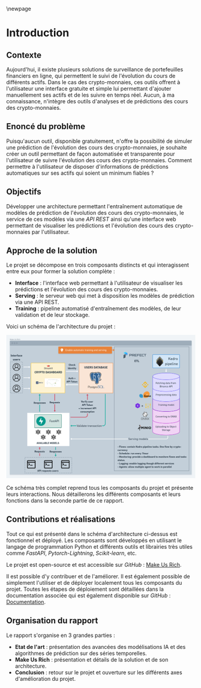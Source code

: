 \newpage
# Introduction

## Contexte

Aujourd'hui, il existe plusieurs solutions de surveillance de portefeuilles financiers en ligne, qui permettent le suivi
de l'évolution du cours de différents actifs. Dans le cas des crypto-monnaies, ces outils offrent à l'utilisateur une
interface gratuite et simple lui permettant d'ajouter manuellement ses actifs et de les suivre en temps réel. Aucun, à ma
connaissance, n'intègre des outils d'analyses et de prédictions des cours des crypto-monnaies.

## Enoncé du problème

Puisqu'aucun outil, disponible gratuitement, n'offre la possibilité de simuler une prédiction de l'évolution des cours
des crypto-monnaies, je souhaite créer un outil permettant de façon automatisée et transparente pour l'utilisateur de
suivre l'évolution des cours des crypto-monnaies. Comment permettre à l'utilisateur de disposer d'informations de
prédictions automatiques sur ses actifs qui soient un minimum fiables ?

## Objectifs

Développer une architecture permettant l'entraînement automatique de modèles de prédiction de l'évolution des cours
des crypto-monnaies, le service de ces modèles via une *API REST* ainsi qu'une interface web permettant de visualiser
les prédictions et l'évolution des cours des crypto-monnaies par l'utilisateur.

## Approche de la solution

Le projet se décompose en trois composants distincts et qui interagissent entre eux pour former la solution complète :

* **Interface** : l'interface web permettant à l'utilisateur de visualiser les prédictions et l'évolution des cours
des crypto-monnaies.
* **Serving** : le serveur web qui met à disposition les modèles de prédiction via une API REST.
* **Training** : pipeline automatisé d'entraînement des modèles, de leur validation et de leur stockage.

Voici un schéma de l'architecture du projet :

![Architecture du projet Make Us Rich \label {fig:1.1}](./content/assets/project-architecture.png)

Ce schéma très complet reprend tous les composants du projet et présente leurs interactions. Nous détaillerons les 
différents composants et leurs fonctions dans la seconde partie de ce rapport.

## Contributions et réalisations

Tout ce qui est présenté dans le schéma d'architecture ci-dessus est fonctionnel et déployé. Les composants sont développés
en utilisant le langage de programmation Python et différents outils et librairies très utiles comme *FastAPI*, 
*Pytorch-Lightning*, *Scikit-learn*, etc.

Le projet est open-source et est accessible sur *GitHub* : [Make Us Rich](https://github.com/ChainYo/make-us-rich).

Il est possible d'y contribuer et de l'améliorer. Il est également possible de simplement l'utiliser et de déployer 
localement tous les composants du projet. Toutes les étapes de déploiement sont détaillées dans la documentation associée 
qui est également disponible sur *GitHub* : [Documentation](https://chainyo.github.io/make-us-rich/).

## Organisation du rapport

Le rapport s'organise en 3 grandes parties :

* **Etat de l'art** : présentation des avancées des modélisations IA et des algorithmes de prédiction sur des séries temporelles.
* **Make Us Rich** : présentation et détails de la solution et de son architecture.
* **Conclusion** : retour sur le projet et ouverture sur les différents axes d'amélioration du projet.
